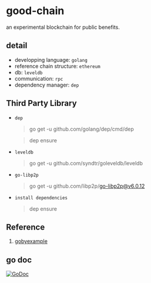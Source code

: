 # good-chain

an experimental blockchain for public benefits.

## detail

- developping language: `golang`
- reference chain structure: `ethereum`
- db: `leveldb`
- communication: `rpc`
- dependency manager: `dep`

## Third Party Library

- `dep`

  > go get -u github.com/golang/dep/cmd/dep

  > dep ensure

- `leveldb`

  > go get -u github.com/syndtr/goleveldb/leveldb

- `go-libp2p`

  > go get -u github.com/libp2p/go-libp2p@v6.0.12

- `install dependencies`

  > dep ensure

## Reference

1. [gobyexample](https://gobyexample.com)

## go doc

[![GoDoc](https://godoc.org/github.com/Doresimon/good-chain?status.svg)](https://godoc.org/github.com/Doresimon/good-chain)
